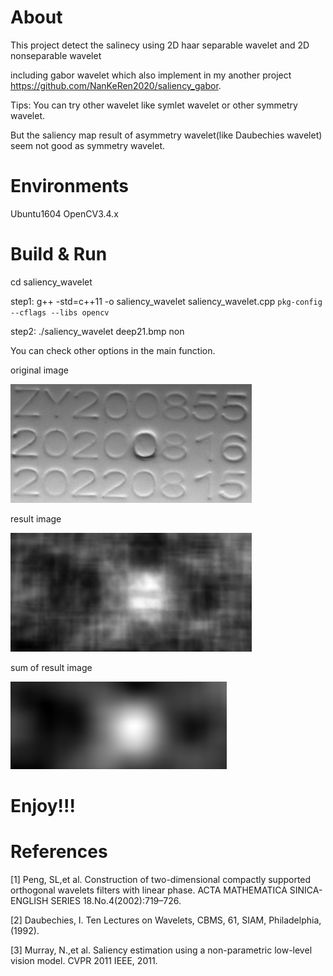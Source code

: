 
About
=====

This project detect the salinecy using 2D haar separable wavelet and 2D nonseparable wavelet

including gabor wavelet which also implement in my another project https://github.com/NanKeRen2020/saliency_gabor.

Tips: You can try other wavelet like symlet wavelet or other symmetry wavelet.

But the saliency map result of asymmetry wavelet(like Daubechies wavelet) seem not good as symmetry wavelet.  


Environments
=============

Ubuntu1604  OpenCV3.4.x


Build & Run
============

cd saliency_wavelet

step1:  g++ -std=c++11 -o saliency_wavelet saliency_wavelet.cpp `pkg-config --cflags --libs opencv`

step2:  ./saliency_wavelet  deep21.bmp  non

You can check other options in the main function.  
 
original image

![image](https://github.com/NanKeRen2020/saliency_wavelet/blob/main/deep21.bmp)

result image

![image](https://github.com/NanKeRen2020/saliency_wavelet/blob/main/result.png)

sum of result image

![image](https://github.com/NanKeRen2020/saliency_wavelet/blob/main/result_sum.png)


Enjoy!!!
========


References
==========

[1] Peng, SL,et al. Construction of two-dimensional compactly supported orthogonal wavelets filters with linear phase.
    ACTA MATHEMATICA SINICA-ENGLISH SERIES 18.No.4(2002):719–726. 

[2] Daubechies, I. Ten Lectures on Wavelets, CBMS, 61, SIAM, Philadelphia, (1992).

[3] Murray, N.,et al. Saliency estimation using a non-parametric low-level vision model. CVPR 2011 IEEE, 2011.
